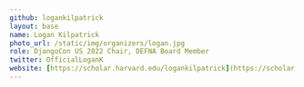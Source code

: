 ```yaml
---
github: logankilpatrick
layout: base
name: Logan Kilpatrick
photo_url: /static/img/organizers/logan.jpg
role: DjangoCon US 2022 Chair, DEFNA Board Member
twitter: OfficialLoganK
website: [https://scholar.harvard.edu/logankilpatrick](https://scholar.harvard.edu/logankilpatrick)
---
```

